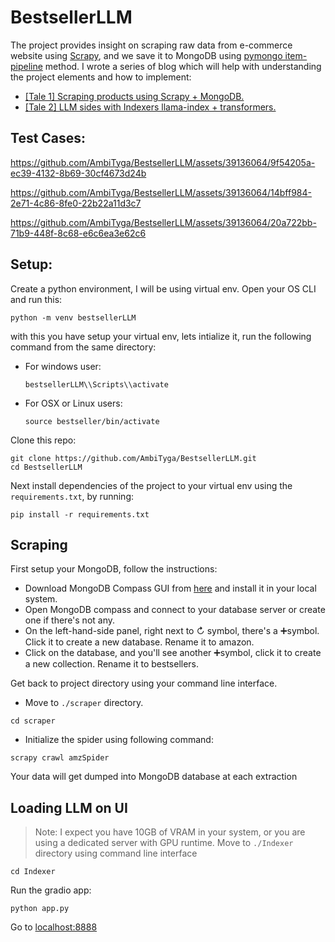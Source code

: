 # BestsellerLLM
The project provides insight on scraping raw data from e-commerce website using [Scrapy](https://scrapy.org/), and we save it to MongoDB using [pymongo item-pipeline](https://docs.scrapy.org/en/latest/topics/item-pipeline.html) method. 
I wrote a series of blog which will help with understanding the project elements and how to implement:
- [[Tale 1] Scraping products using Scrapy + MongoDB.](https://medium.com/@ambesh.sinha/tale-1-scraping-products-using-scrapy-mongodb-8f2c24e120db)
- [[Tale 2] LLM sides with Indexers llama-index + transformers.](https://medium.com/@ambesh.sinha/tale-2-llm-sides-with-indexers-llama-index-transformers-5a3a3ea21ae0)


## Test Cases:


https://github.com/AmbiTyga/BestsellerLLM/assets/39136064/9f54205a-ec39-4132-8b69-30cf4673d24b



https://github.com/AmbiTyga/BestsellerLLM/assets/39136064/14bff984-2e71-4c86-8fe0-22b22a11d3c7




https://github.com/AmbiTyga/BestsellerLLM/assets/39136064/20a722bb-71b9-448f-8c68-e6c6ea3e62c6



## Setup:
Create a python environment, I will be using virtual env. Open your OS CLI and run this:
```
python -m venv bestsellerLLM
```
with this you have setup your virtual env, lets intialize it, run the following command from the same directory:
- For windows user:
  ```
  bestsellerLLM\\Scripts\\activate
  ```
- For OSX or Linux users:
  ```
  source bestseller/bin/activate
  ```
Clone this repo:
```
git clone https://github.com/AmbiTyga/BestsellerLLM.git
cd BestsellerLLM
```
Next install dependencies of the project to your virtual env using the `requirements.txt`, by running:
```
pip install -r requirements.txt
```

## Scraping
First setup your MongoDB, follow the instructions:
- Download MongoDB Compass GUI from [here](https://www.mongodb.com/try/download/compass) and install it in your local system. 
- Open MongoDB compass and connect to your database server or create one if there's not any.
- On the left-hand-side panel, right next to ↻ symbol, there's a ➕symbol. Click it to create a new database. Rename it to amazon.
- Click on the database, and you'll see another ➕symbol, click it to create a new collection. Rename it to bestsellers.

Get back to project directory using your command line interface.
- Move to `./scraper` directory.
```
cd scraper
```
- Initialize the spider using following command:
```
scrapy crawl amzSpider
```

Your data will get dumped into MongoDB database at each extraction

## Loading LLM on UI
> Note: I expect you have 10GB of VRAM in your system, or you are using a dedicated server with GPU runtime.
Move to `./Indexer` directory using command line interface
```
cd Indexer
```
Run the gradio app:
```
python app.py
```
Go to [localhost:8888](https://localhost:8888/)
